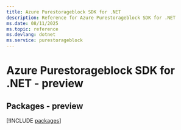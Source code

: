 ```yaml
---
title: Azure Purestorageblock SDK for .NET
description: Reference for Azure Purestorageblock SDK for .NET
ms.date: 08/11/2025
ms.topic: reference
ms.devlang: dotnet
ms.service: purestorageblock
---
```

# Azure Purestorageblock SDK for .NET - preview
## Packages - preview
[!INCLUDE [packages](purestorageblock-index.md)]